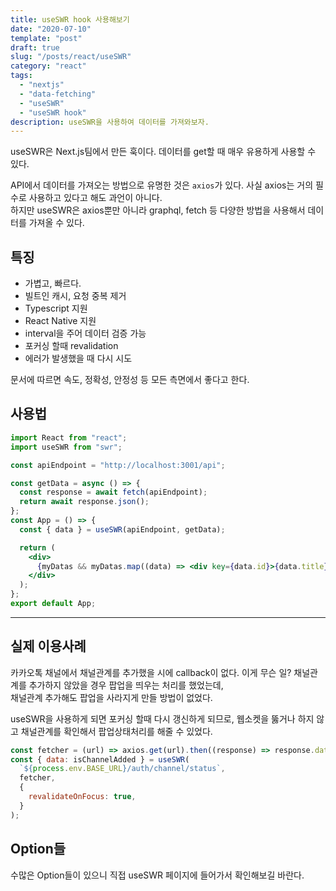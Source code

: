 ```yaml
---
title: useSWR hook 사용해보기
date: "2020-07-10"
template: "post"
draft: true
slug: "/posts/react/useSWR"
category: "react"
tags:
  - "nextjs"
  - "data-fetching"
  - "useSWR"
  - "useSWR hook"
description: useSWR을 사용하여 데이터를 가져와보자.
---
```


useSWR은 Next.js팀에서 만든 훅이다. 데이터를 get할 때 매우 유용하게 사용할 수 있다.

API에서 데이터를 가져오는 방법으로 유명한 것은 `axios`가 있다. 사실 axios는 거의 필수로 사용하고 있다고 해도 과언이 아니다.<br>
하지만 useSWR은 axios뿐만 아니라 graphql, fetch 등 다양한 방법을 사용해서 데이터를 가져올 수 있다.

## 특징

- 가볍고, 빠르다.
- 빌트인 캐시, 요청 중복 제거
- Typescript 지원
- React Native 지원
- interval을 주어 데이터 검증 가능
- 포커싱 할때 revalidation
- 에러가 발생했을 때 다시 시도

문서에 따르면 속도, 정확성, 안정성 등 모든 측면에서 좋다고 한다.

## 사용법

```jsx
import React from "react";
import useSWR from "swr";

const apiEndpoint = "http://localhost:3001/api";

const getData = async () => {
  const response = await fetch(apiEndpoint);
  return await response.json();
};
const App = () => {
  const { data } = useSWR(apiEndpoint, getData);

  return (
    <div>
      {myDatas && myDatas.map((data) => <div key={data.id}>{data.title}</div>)}
    </div>
  );
};
export default App;
```

<hr>

## 실제 이용사례

카카오톡 채널에서 채널관계를 추가했을 시에 callback이 없다. 이게 무슨 일? 채널관계를 추가하지 않았을 경우 팝업을 띄우는 처리를 했었는데, <br>
채널관계 추가해도 팝업을 사라지게 만들 방법이 없었다.

useSWR을 사용하게 되면 포커싱 할때 다시 갱신하게 되므로, 웹소켓을 뚫거나 하지 않고 채널관계를 확인해서 팝업상태처리를 해줄 수 있었다.

```jsx
const fetcher = (url) => axios.get(url).then((response) => response.data);
const { data: isChannelAdded } = useSWR(
  `${process.env.BASE_URL}/auth/channel/status`,
  fetcher,
  {
    revalidateOnFocus: true,
  }
);
```

## Option들

수많은 Option들이 있으니 직접 useSWR 페이지에 들어가서 확인해보길 바란다.
